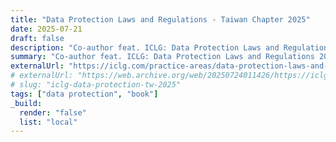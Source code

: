 ```yaml
---
title: "Data Protection Laws and Regulations - Taiwan Chapter 2025"
date: 2025-07-21
draft: false
description: "Co-author feat. ICLG: Data Protection Laws and Regulations 2025"
summary: "Co-author feat. ICLG: Data Protection Laws and Regulations 2025"
externalUrl: "https://iclg.com/practice-areas/data-protection-laws-and-regulations/taiwan"
# externalUrl: "https://web.archive.org/web/20250724011426/https://iclg.com/practice-areas/data-protection-laws-and-regulations/taiwan"
# slug: "iclg-data-protection-tw-2025"
tags: ["data protection", "book"]
_build:
  render: "false"
  list: "local"
---
```

